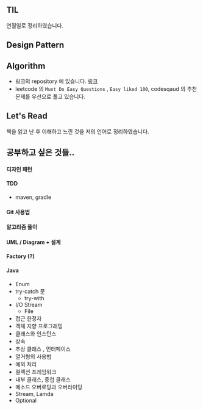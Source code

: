 ## TIL
연월일로 정리하였습니다.

## Design Pattern

## Algorithm
- 링크의 repository 에 있습니다. [링크](https://github.com/Hyune-c/algorithm)
- leetcode 의 `Must Do Easy Questions` , `Easy liked 100`, codesqaud 의 추천 문제를 우선으로 풀고 있습니다.

## Let's Read
책을 읽고 난 후 이해하고 느낀 것을 저의 언어로 정리하였습니다.

## 공부하고 싶은 것들..

#### 디자인 패턴
#### TDD
- maven, gradle
#### Git 사용법
#### 알고리즘 풀이
#### UML / Diagram + 설계
#### Factory (?)
#### Java
- Enum
- try-catch 문
	- try-with
-  I/O Stream
	- File
- 접근 한정자  
- 객체 지향 프로그래밍  
- 클래스와 인스턴스  
- 상속  
- 추상 클래스 , 인터페이스  
- 열거형의 사용법  
- 예외 처리  
- 컬렉션 프레임워크  
- 내부 클래스, 중첩 클래스
- 메소드 오버로딩과 오버라이딩  
- Stream, Lamda
- Optional  

<!--stackedit_data:
eyJoaXN0b3J5IjpbLTE4OTU5MTE3NDBdfQ==
-->